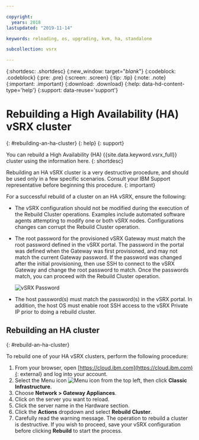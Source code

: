 ```yaml
---

copyright:
  years: 2018
lastupdated: "2019-11-14"

keywords: reloading, os, upgrading, kvm, ha, standalone

subcollection: vsrx

---
```


{:shortdesc: .shortdesc}
{:new_window: target="_blank_"}
{:codeblock: .codeblock}
{:pre: .pre}
{:screen: .screen}
{:tip: .tip}
{:note: .note}
{:important: .important}
{:download: .download}
{:help: data-hd-content-type='help'}
{:support: data-reuse='support'}

# Rebuilding a High Availability (HA) vSRX cluster
{: #rebuilding-an-ha-cluster}
{: help}
{: support}

You can rebuild a High Availability (HA) {{site.data.keyword.vsrx_full}} cluster using the information here.
{: shortdesc}

Rebuilding an HA vSRX cluster is a very destructive procedure, and should be used only in a few specific scenarios. Consult your IBM Support representative before beginning this procedure.
{: important}

For a successful rebuild of a cluster on an HA vSRX, ensure the following:

* The vSRX configuration should not be modified during the execution of the Rebuild Cluster operations. Examples include automated software agents attempting to modify one or both vSRX nodes. Configurations changes can corrupt the Rebuild Cluster operation.

* The root password for the provisioned vSRX Gateway must match the root password defined in the vSRX portal. The password in the portal was defined when the Gateway was first provisioned, and may not match the current Gateway password. If the password was changed after the initial provisioning, then use SSH to connect to the vSRX Gateway and change the root password to match. Once the passwords match, you can proceed with the Rebuild Cluster operation.

   ![vSRX Password](images/gw-vsrx-password.png "vSRX Password")

* The host password(s) must match the password(s) in the vSRX portal. In addition, the host OS must enable root SSH access to the vSRX Private IP prior to doing a rebuild cluster.

## Rebuilding an HA cluster
{: #rebuild-an-ha-cluster}

To rebuild one of your HA vSRX clusters, perform the following procedure:

1. From your browser, open [https://cloud.ibm.com](https://cloud.ibm.com){: external} and log into your account.
2. Select the Menu icon ![Menu icon](../../icons/icon_hamburger.svg) from the top left, then click **Classic Infrastructure**.
3. Choose **Network > Gateway Appliances**.
4. Click on the server you want to reload.
5. Click the server name in the Hardware section.
6. Click the **Actions** dropdown and select **Rebuild Cluster**.
7. Carefully read the warning message. The operation to rebuild a cluster is destructive. If you wish to proceed, save your vSRX configuration before clicking **Rebuild** to start the process.
